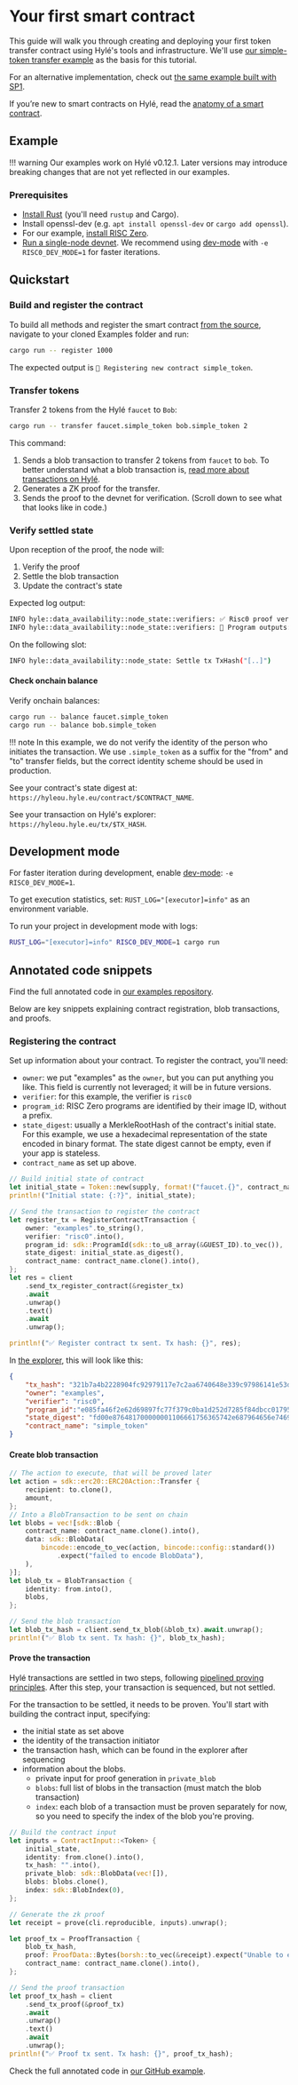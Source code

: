 # Your first smart contract

This guide will walk you through creating and deploying your first token transfer contract using Hylé's tools and infrastructure. We'll use [our simple-token transfer example](https://github.com/Hyle-org/examples/tree/main/simple-token) as the basis for this tutorial.

For an alternative implementation, check out [the same example built with SP1](https://github.com/Hyle-org/examples/tree/main/simple-token-sp1).

If you’re new to smart contracts on Hylé, read the [anatomy of a smart contract](../concepts/smart-contracts.md).

## Example

!!! warning
    Our examples work on Hylé v0.12.1. Later versions may introduce breaking changes that are not yet reflected in our examples.

### Prerequisites

- [Install Rust](https://www.rust-lang.org/tools/install) (you'll need `rustup` and Cargo).
- Install openssl-dev (e.g. `apt install openssl-dev` or `cargo add openssl`).
- For our example, [install RISC Zero](https://dev.risczero.com/api/zkvm/install).
- [Run a single-node devnet](./devnet.md). We recommend using [dev-mode](https://dev.risczero.com/api/generating-proofs/dev-mode) with `-e RISC0_DEV_MODE=1` for faster iterations.

## Quickstart

### Build and register the contract

To build all methods and register the smart contract [from the source](https://github.com/Hyle-org/examples/blob/main/simple-token/host/src/main.rs), navigate to your cloned Examples folder and run:

```bash
cargo run -- register 1000
```

The expected output is `📝 Registering new contract simple_token`.

### Transfer tokens

Transfer 2 tokens from the Hylé `faucet` to `Bob`:

```bash
cargo run -- transfer faucet.simple_token bob.simple_token 2
```

This command:

1. Sends a blob transaction to transfer 2 tokens from `faucet` to `bob`. To better understand what a blob transaction is, [read more about transactions on Hylé](../concepts/transaction.md).
2. Generates a ZK proof for the transfer.
3. Sends the proof to the devnet for verification. (Scroll down to see what that looks like in code.)

### Verify settled state

Upon reception of the proof, the node will:

1. Verify the proof
1. Settle the blob transaction
1. Update the contract's state

Expected log output:

```bash
INFO hyle::data_availability::node_state::verifiers: ✅ Risc0 proof verified.
INFO hyle::data_availability::node_state::verifiers: 🔎 Program outputs: Transferred 2 to bob.simple_token
```

On the following slot:

```bash
INFO hyle::data_availability::node_state: Settle tx TxHash("[..]")
```

#### Check onchain balance

Verify onchain balances:

```bash
cargo run -- balance faucet.simple_token
cargo run -- balance bob.simple_token
```

!!! note
    In this example, we do not verify the identity of the person who initiates the transaction. We use `.simple_token` as a suffix for the "from" and "to" transfer fields, but the correct identity scheme should be used in production.

See your contract's state digest at: `https://hyleou.hyle.eu/contract/$CONTRACT_NAME`.

See your transaction on Hylé's explorer: `https://hyleou.hyle.eu/tx/$TX_HASH`.

## Development mode

For faster iteration during development, enable [dev-mode](https://dev.risczero.com/api/generating-proofs/dev-mode): `-e RISC0_DEV_MODE=1`.

To get execution statistics, set: `RUST_LOG="[executor]=info"` as an environment variable.

To run your project in development mode with logs:

```bash
RUST_LOG="[executor]=info" RISC0_DEV_MODE=1 cargo run
```

## Annotated code snippets

Find the full annotated code in [our examples repository](https://github.com/Hyle-org/examples/blob/main/simple-token/host/src/main.rs).

Below are key snippets explaining contract registration, blob transactions, and proofs.

### Registering the contract

Set up information about your contract. To register the contract, you'll need:

- `owner`: we put "examples" as the `owner`, but you can put anything you like. This field is currently not leveraged; it will be in future versions.
- `verifier`: for this example, the verifier is `risc0`
- `program_id`: RISC Zero programs are identified by their image ID, without a prefix.
- `state_digest`: usually a MerkleRootHash of the contract's initial state. For this example, we use a hexadecimal representation of the state encoded in binary format. The state digest cannot be empty, even if your app is stateless.
- `contract_name` as set up above.

```rs
// Build initial state of contract
let initial_state = Token::new(supply, format!("faucet.{}", contract_name).into());
println!("Initial state: {:?}", initial_state);

// Send the transaction to register the contract
let register_tx = RegisterContractTransaction {
    owner: "examples".to_string(),
    verifier: "risc0".into(),
    program_id: sdk::ProgramId(sdk::to_u8_array(&GUEST_ID).to_vec()),
    state_digest: initial_state.as_digest(),
    contract_name: contract_name.clone().into(),
};
let res = client
    .send_tx_register_contract(&register_tx)
    .await
    .unwrap()
    .text()
    .await
    .unwrap();

println!("✅ Register contract tx sent. Tx hash: {}", res);
```

In [the explorer](https://hyleou.hyle.eu/), this will look like this:

```json
{
    "tx_hash": "321b7a4b2228904fc92979117e7c2aa6740648e339c97986141e53d967e08097",
    "owner": "examples",
    "verifier": "risc0",
    "program_id":"e085fa46f2e62d69897fc77f379c0ba1d252d7285f84dbcc017957567d1e812f",
    "state_digest": "fd00e876481700000001106661756365742e687964656e74697479fd00e876481700000000",
    "contract_name": "simple_token"
}
```

#### Create blob transaction

```rs
// The action to execute, that will be proved later
let action = sdk::erc20::ERC20Action::Transfer {
    recipient: to.clone(),
    amount,
};
// Into a BlobTransaction to be sent on chain
let blobs = vec![sdk::Blob {
    contract_name: contract_name.clone().into(),
    data: sdk::BlobData(
        bincode::encode_to_vec(action, bincode::config::standard())
            .expect("failed to encode BlobData"),
    ),
}];
let blob_tx = BlobTransaction {
    identity: from.into(),
    blobs,
};

// Send the blob transaction
let blob_tx_hash = client.send_tx_blob(&blob_tx).await.unwrap();
println!("✅ Blob tx sent. Tx hash: {}", blob_tx_hash);
```

#### Prove the transaction

Hylé transactions are settled in two steps, following [pipelined proving principles](../concepts/pipelined-proving.md). After this step, your transaction is sequenced, but not settled.

For the transaction to be settled, it needs to be proven. You'll start with building the contract input, specifying:

- the initial state as set above
- the identity of the transaction initiator
- the transaction hash, which can be found in the explorer after sequencing
- information about the blobs.
  - private input for proof generation in `private_blob`
  - `blobs`: full list of blobs in the transaction (must match the blob transaction)
  - `index`: each blob of a transaction must be proven separately for now, so you need to specify the index of the blob you're proving.

```rs
// Build the contract input
let inputs = ContractInput::<Token> {
    initial_state,
    identity: from.clone().into(),
    tx_hash: "".into(),
    private_blob: sdk::BlobData(vec![]),
    blobs: blobs.clone(),
    index: sdk::BlobIndex(0),
};

// Generate the zk proof
let receipt = prove(cli.reproducible, inputs).unwrap();

let proof_tx = ProofTransaction {
    blob_tx_hash,
    proof: ProofData::Bytes(borsh::to_vec(&receipt).expect("Unable to encode receipt")),
    contract_name: contract_name.clone().into(),
};

// Send the proof transaction
let proof_tx_hash = client
    .send_tx_proof(&proof_tx)
    .await
    .unwrap()
    .text()
    .await
    .unwrap();
println!("✅ Proof tx sent. Tx hash: {}", proof_tx_hash);
```

Check the full annotated code in [our GitHub example](https://github.com/Hyle-org/examples/blob/main/simple-token/host/src/main.rs).
